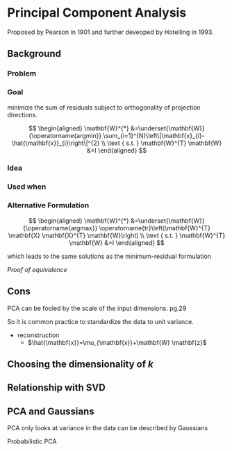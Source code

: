 # Principal Component Analysis

Proposed by Pearson in 1901 and further deveoped by Hotelling in 1993.

## Background

### Problem

### Goal

minimize the sum of residuals subject to orthogonality of projection directions.


$$
\begin{aligned}
\mathbf{W}^{*} &=\underset{\mathbf{W}}{\operatorname{argmin}} \sum_{i=1}^{N}\left\|\mathbf{x}_{i}-\hat{\mathbf{x}}_{i}\right\|^{2} \\
\text { s.t. } \mathbf{W}^{T} \mathbf{W} &=I
\end{aligned}
$$

### Idea

### Used when


### Alternative Formulation

$$
\begin{aligned}
\mathbf{W}^{*} &=\underset{\mathbf{W}}{\operatorname{argmax}} \operatorname{tr}\left(\mathbf{W}^{T} \mathbf{X} \mathbf{X}^{T} \mathbf{W}\right) \\
\text { s.t. } \mathbf{W}^{T} \mathbf{W} &=I
\end{aligned}
$$

which leads to the same solutions as the minimum-residual formulation

*Proof of equivalence*

## Cons

PCA can be fooled by the scale of the input dimensions. pg.29

So it is common practice to standardize the data to unit variance.


- reconstruction
  - $\hat{\mathbf{x}}=\mu_{\mathbf{x}}+\mathbf{W} \mathbf{z}$


## Choosing the dimensionality of $k$


## Relationship with SVD

## PCA and Gaussians

PCA only looks at variance in the data
can be described by Gaussians

Probabilistic PCA
